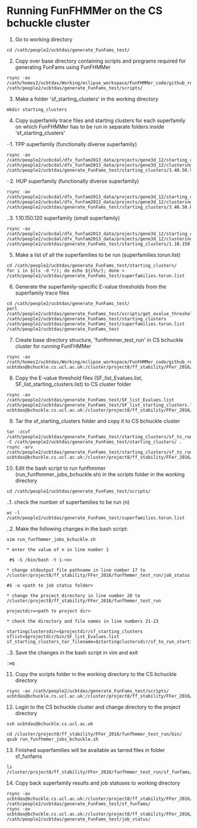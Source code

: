 Running FunFHMMer on the CS bchuckle cluster
======

1. Go to working directory

~~~~~
cd /cath/people2/ucbtdas/generate_FunFams_test/
~~~~~

2. Copy over base directory containing scripts and programs required for generating FunFams using FunFHMMer 

~~~~~
rsync -av /cath/homes2/ucbtdas/Working/eclipse_workspace/FunFHMMer_code/github_resources/scripts/ /cath/people2/ucbtdas/generate_FunFams_test/scripts/
~~~~~

3. Make a folder 'sf_starting_clusters' in the working directory

~~~~~
mkdir starting_clusters
~~~~~

4. Copy superfamily trace files and starting clusters for each superfamily on which FunFHMMer has to be run in separate folders inside 'sf_starting_clusters' 

⋅⋅1. TPP superfamily (functionally diverse superfamily)
~~~~~
rsync -av /cath/people2/ucbcdal/dfx_funfam2013_data/projects/gene3d_12/starting_clusters/3.40.50.970/*.faa /cath/people2/ucbcdal/dfx_funfam2013_data/projects/gene3d_12/clustering_output/3.40.50.970.trace /cath/people2/ucbtdas/generate_FunFams_test/starting_clusters/3.40.50.970/
~~~~~

⋅⋅2. HUP superfamily (functionally diverse superfamily)
~~~~~
rsync -av /cath/people2/ucbcdal/dfx_funfam2013_data/projects/gene3d_12/starting_clusters/3.40.50.620/*.faa /cath/people2/ucbcdal/dfx_funfam2013_data/projects/gene3d_12/clustering_output/3.40.50.620.trace /cath/people2/ucbtdas/generate_FunFams_test/starting_clusters/3.40.50.620/
~~~~~

..3. 1.10.150.120 superfamily (small superfamily)
~~~~~
rsync -av /cath/people2/ucbcdal/dfx_funfam2013_data/projects/gene3d_12/starting_clusters/1.10.150.120/*.faa /cath/people2/ucbcdal/dfx_funfam2013_data/projects/gene3d_12/clustering_output/1.10.150.120.trace /cath/people2/ucbtdas/generate_FunFams_test/starting_clusters/1.10.150.120/
~~~~~

5. Make a list of all the superfamilies to be run (superfamilies.torun.list)

~~~~~
cd /cath/people2/ucbtdas/generate_FunFams_test/starting_clusters/
for i in $(ls -d */); do echo ${i%%/}; done > /cath/people2/ucbtdas/generate_FunFams_test/superfamilies.torun.list
~~~~~

6. Generate the superfamily-specific E-value thresholds from the superfamily trace files

~~~~~
cd /cath/people2/ucbtdas/generate_FunFams_test/
perl /cath/people2/ucbtdas/generate_FunFams_test/scripts/get_evalue_threshold_for_sf_traces.pl /cath/people2/ucbtdas/generate_FunFams_test/starting_clusters /cath/people2/ucbtdas/generate_FunFams_test/superfamilies.torun.list /cath/people2/ucbtdas/generate_FunFams_test
~~~~~

7. Create base directory structure, 'funfhmmer_test_run' in CS bchuckle cluster for running FunFHMMer

~~~~~
rsync -av /cath/homes2/ucbtdas/Working/eclipse_workspace/FunFHMMer_code/github_resources/funfhmmer_dir_cluster/ ucbtdas@bchuckle.cs.ucl.ac.uk:/cluster/project8/ff_stability/FFer_2016/funfhmmer_test_run/
~~~~~

8.  Copy the E-value threshold files (SF_list_Evalues.list, SF_list_starting_clusters.list) to CS cluster folder

~~~~~
rsync -av /cath/people2/ucbtdas/generate_FunFams_test/SF_list_Evalues.list /cath/people2/ucbtdas/generate_FunFams_test/SF_list_starting_clusters.list ucbtdas@bchuckle.cs.ucl.ac.uk:/cluster/project8/ff_stability/FFer_2016/funfhmmer_test_run/bin/
~~~~~

9. Tar the sf_starting_clusters folder and copy it to CS bchuckle cluster

~~~~~
tar -zcvf /cath/people2/ucbtdas/generate_FunFams_test/starting_clusters/sf_to_run_starting_clusters.tar.gz -C /cath/people2/ucbtdas/generate_FunFams_test/starting_clusters/ .
rsync -arv /cath/people2/ucbtdas/generate_FunFams_test/starting_clusters/sf_to_run_starting_clusters.tar.gz ucbtdas@bchuckle.cs.ucl.ac.uk:/cluster/project8/ff_stability/FFer_2016/funfhmmer_test_run/sf_starting_clusters/
~~~~~

10. Edit the bash script to run funfhmmer (run_funfhmmer_jobs_bchuckle.sh) in the scripts folder in the working directory

~~~~~
cd /cath/people2/ucbtdas/generate_FunFams_test/scripts/
~~~~~

..1. check the number of superfamilies to be run (n)

~~~~~
wc -l /cath/people2/ucbtdas/generate_FunFams_test/superfamilies.torun.list
~~~~~

..2. Make the following changes in the bash script:

~~~~~
vim run_funfhmmer_jobs_bchuckle.sh
~~~~~

	* enter the value of n in line number 1
    
~~~~~
 #$ -S /bin/bash -t 1-<n>
~~~~~
	* change stdoutput file pathname in line number 17 to /cluster/project8/ff_stability/FFer_2016/funfhmmer_test_run/job_status
~~~~~
#$ -o <path to job status folder>
~~~~~
	* change the project directory in line number 20 to /cluster/project8/ff_stability/FFer_2016/funfhmmer_test_run
~~~~~
projectdir=<path to project dir>
~~~~~
	* check the directory and file names in line numbers 21-23
~~~~~
startingclustersdir=$projectdir/sf_starting_clusters
sflist=$projectdir/bin/SF_list_Evalues.list
sf_starting_clusters_tar_filename=$startingclustersdir/sf_to_run_starting_clusters.tar.gz
~~~~~

..3. Save the changes in the bash script in vim and exit

~~~~~
:wq
~~~~~

11. Copy the scripts folder in the working directory to the CS bchuckle directory

~~~~~
rsync -av /cath/people2/ucbtdas/generate_FunFams_test/scripts/ ucbtdas@bchuckle.cs.ucl.ac.uk:/cluster/project8/ff_stability/FFer_2016/funfhmmer_test_run/bin/
~~~~~

12. Login to the CS bchuckle cluster and change directory to the project directory

~~~~~
ssh ucbtdas@bchuckle.cs.ucl.ac.uk
~~~~~

~~~~~
cd /cluster/project8/ff_stability/FFer_2016/funfhmmer_test_run/bin/
qsub run_funfhmmer_jobs_bchuckle.sh
~~~~~

13. Finished superfamilies will be available as tarred files in folder sf_funfams

~~~~~
ls /cluster/project8/ff_stability/FFer_2016/funfhmmer_test_run/sf_funfams/
~~~~~

14. Copy back superfamily results and job statuses to working directory 

~~~~~
rsync -av ucbtdas@bchuckle.cs.ucl.ac.uk:/cluster/project8/ff_stability/FFer_2016/funfhmmer_test_run/sf_funfams/ /cath/people2/ucbtdas/generate_FunFams_test/sf_funfams/
rsync -av ucbtdas@bchuckle.cs.ucl.ac.uk:/cluster/project8/ff_stability/FFer_2016/funfhmmer_test_run/job_status/ /cath/people2/ucbtdas/generate_FunFams_test/job_status/
~~~~~